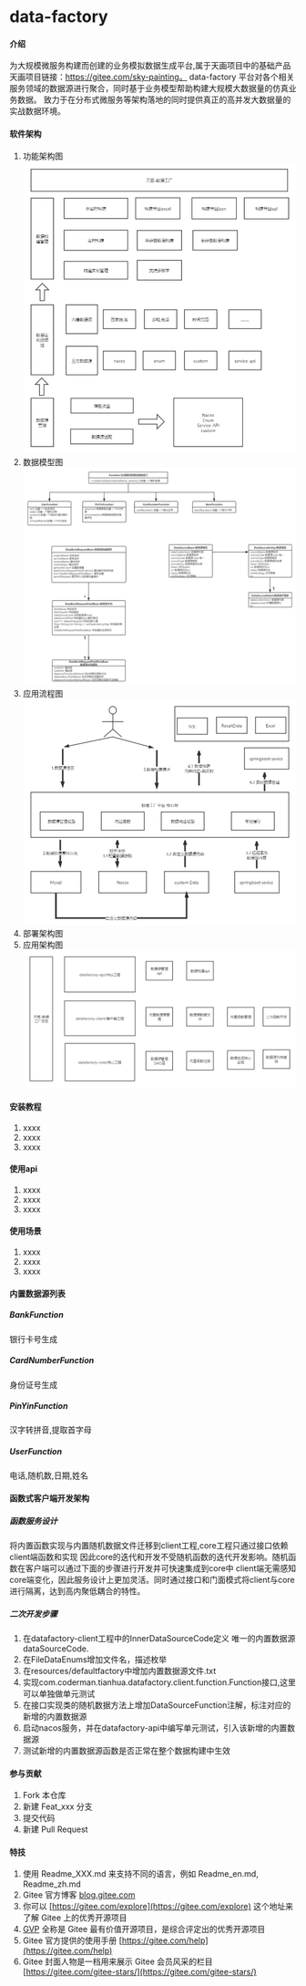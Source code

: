 # data-factory

#### 介绍
为大规模微服务构建而创建的业务模拟数据生成平台,属于天画项目中的基础产品 
天画项目链接：https://gitee.com/sky-painting。
data-factory 平台对各个相关服务领域的数据源进行聚合，同时基于业务模型帮助构建大规模大数据量的仿真业务数据。
致力于在分布式微服务等架构落地的同时提供真正的高并发大数据量的实战数据环境。

#### 软件架构
1.  功能架构图
![image](doc/img/天画-数据工厂平台.png) 
2.  数据模型图
![image](doc/img/天画-数据工厂模型图.png) 
3.  应用流程图
![image](doc/img/天画-数据工厂流程图.png) 
4.  部署架构图
5.  应用架构图
![image](doc/img/天画-数据工厂项目功能架构图.png) 


#### 安装教程 

1.  xxxx
2.  xxxx
3.  xxxx

#### 使用api

1.  xxxx
2.  xxxx
3.  xxxx


#### 使用场景

1.  xxxx
2.  xxxx
3.  xxxx

#### 内置数据源列表

#####  BankFunction
银行卡号生成
#####  CardNumberFunction
身份证号生成
#####  PinYinFunction
汉字转拼音,提取首字母
#####  UserFunction
电话,随机数,日期,姓名


#### 函数式客户端开发架构
##### 函数服务设计
将内置函数实现与内置随机数据文件迁移到client工程,core工程只通过接口依赖client端函数和实现
因此core的迭代和开发不受随机函数的迭代开发影响。随机函数在客户端可以通过下面的步骤进行开发并可快速集成到core中
client端无需感知core端变化，因此服务设计上更加灵活。同时通过接口和门面模式将client与core进行隔离，达到高内聚低耦合的特性。
##### 二次开发步骤
1.  在datafactory-client工程中的InnerDataSourceCode定义
唯一的内置数据源dataSourceCode.
2.  在FileDataEnums增加文件名，描述枚举
3.  在resources/defaultfactory中增加内置数据源文件.txt
4.  实现com.coderman.tianhua.datafactory.client.function.Function接口,这里可以单独做单元测试
5.  在接口实现类的随机数据方法上增加DataSourceFunction注解，标注对应的新增的内置数据源
6.  启动nacos服务，并在datafactory-api中编写单元测试，引入该新增的内置数据源
7.  测试新增的内置数据源函数是否正常在整个数据构建中生效




#### 参与贡献

1.  Fork 本仓库
2.  新建 Feat_xxx 分支
3.  提交代码
4.  新建 Pull Request


#### 特技

1.  使用 Readme\_XXX.md 来支持不同的语言，例如 Readme\_en.md, Readme\_zh.md
2.  Gitee 官方博客 [blog.gitee.com](https://blog.gitee.com)
3.  你可以 [https://gitee.com/explore](https://gitee.com/explore) 这个地址来了解 Gitee 上的优秀开源项目
4.  [GVP](https://gitee.com/gvp) 全称是 Gitee 最有价值开源项目，是综合评定出的优秀开源项目
5.  Gitee 官方提供的使用手册 [https://gitee.com/help](https://gitee.com/help)
6.  Gitee 封面人物是一档用来展示 Gitee 会员风采的栏目 [https://gitee.com/gitee-stars/](https://gitee.com/gitee-stars/)


